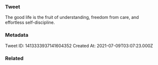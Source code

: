 ### Tweet
The good life is the fruit of understanding, freedom from care, and effortless self-discipline.

### Metadata
Tweet ID: 1413333937141604352
Created At: 2021-07-09T03:07:23.000Z

### Related

